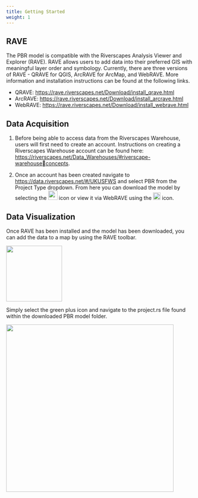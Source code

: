 ```yaml
---
title: Getting Started 
weight: 1
---
```


## RAVE

The PBR model is compatible with the Riverscapes Analysis Viewer and Explorer (RAVE). RAVE 
allows users to add data into their preferred GIS with meaningful layer order and symbology.
Currently, there are three versions of RAVE - QRAVE for QGIS, ArcRAVE for ArcMap, and 
WebRAVE. More information and installation instructions can be found at the following links. 

- QRAVE: https://rave.riverscapes.net/Download/install_qrave.html
- ArcRAVE: https://rave.riverscapes.net/Download/install_arcrave.html
- WebRAVE: https://rave.riverscapes.net/Download/install_webrave.html

## Data Acquisition 

1. Before being able to access data from the Riverscapes Warehouse, users will first need 
to create an account. Instructions on creating a Riverscapes Warehouse account can be
found here: https://riverscapes.net/Data_Warehouses/#riverscape-warehouseconcepts.

2. Once an account has been created navigate to https://data.riverscapes.net/#/UKUSFWS
and select PBR from the Project Type dropdown. From here you can download the
model by selecting the <img src="{{ site.baseurl }}/assets/images/download.PNG" width="25">  icon or view it via WebRAVE using the <img src="{{ site.baseurl }}/assets/images/view.PNG" width="20">  icon.

## Data Visualization 

Once RAVE has been installed and the model has been downloaded, you can add the data to a 
map by using the RAVE toolbar. 

<img src="{{ site.baseurl }}/assets/images/RVTool.PNG" width="150">

Simply select the green plus icon and navigate to the project.rs file found within the 
downloaded PBR model folder.

<img src="{{ site.baseurl }}/assets/images/folder.PNG" width="450">


